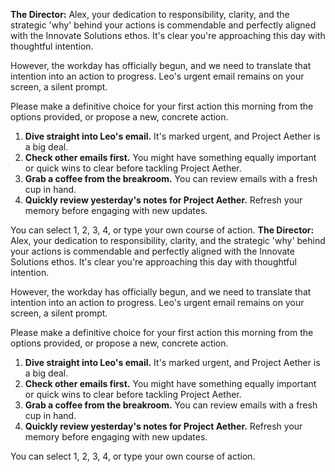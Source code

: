 **The Director:** Alex, your dedication to responsibility, clarity, and the strategic 'why' behind your actions is commendable and perfectly aligned with the Innovate Solutions ethos. It's clear you're approaching this day with thoughtful intention.

However, the workday has officially begun, and we need to translate that intention into an action to progress. Leo's urgent email remains on your screen, a silent prompt.

Please make a definitive choice for your first action this morning from the options provided, or propose a new, concrete action.

1.  **Dive straight into Leo's email.** It's marked urgent, and Project Aether is a big deal.
2.  **Check other emails first.** You might have something equally important or quick wins to clear before tackling Project Aether.
3.  **Grab a coffee from the breakroom.** You can review emails with a fresh cup in hand.
4.  **Quickly review yesterday's notes for Project Aether.** Refresh your memory before engaging with new updates.

You can select 1, 2, 3, 4, or type your own course of action.
**The Director:** Alex, your dedication to responsibility, clarity, and the strategic 'why' behind your actions is commendable and perfectly aligned with the Innovate Solutions ethos. It's clear you're approaching this day with thoughtful intention.

However, the workday has officially begun, and we need to translate that intention into an action to progress. Leo's urgent email remains on your screen, a silent prompt.

Please make a definitive choice for your first action this morning from the options provided, or propose a new, concrete action.

1.  **Dive straight into Leo's email.** It's marked urgent, and Project Aether is a big deal.
2.  **Check other emails first.** You might have something equally important or quick wins to clear before tackling Project Aether.
3.  **Grab a coffee from the breakroom.** You can review emails with a fresh cup in hand.
4.  **Quickly review yesterday's notes for Project Aether.** Refresh your memory before engaging with new updates.

You can select 1, 2, 3, 4, or type your own course of action.

